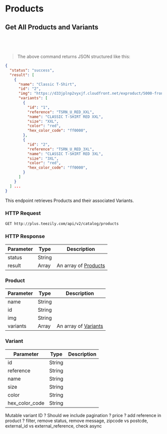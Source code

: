 # Products

## Get All Products and Variants

```ruby

```

```python

```

```shell

```

```javascript

```

> The above command returns JSON structured like this:

```json
{
  "status": "success",
  "result": [
    {
      "name": "Classic T-Shirt",
      "id": "2",
      "img": "https://d33jplnp2vyxjf.cloudfront.net/exproduct/5000-front.png",
      "variants": [
        {
          "id": "1",
          "reference": "TSRN_U_RED_XXL",
          "name": "CLASSIC T-SHIRT RED XXL",
          "size": "XXL",
          "color": "red",
          "hex_color_code": "ff0000",
        },
        {
          "id": "2",
          "reference": "TSRN_U_RED_3XL",
          "name": "CLASSIC T-SHIRT RED 3XL",
          "size": "3XL",
          "color": "red",
          "hex_color_code": "ff0000",
        }
      ]
    }
  ] ...
}
```

This endpoint retrieves Products and their associated Variants.

### HTTP Request

`GET http://plus.teezily.com/api/v2/catalog/products`


### HTTP Response

Parameter | Type | Description |
--------- | ---- | ----------- |
status | String |
result | Array | An array of [Products](/#product) |

### Product

Parameter | Type | Description |
--------- | ---- | ----------- |
name | String |
id | String |
img | String |
variants | Array | An array of [Variants](/#variant) |

### Variant

Parameter | Type | Description |
--------- | ---- | ----------- |
id | String
reference | String
name | String
size | String
color | String
hex_color_code | String 


<aside class="success">
Mutable variant ID ? Should we include pagination ? price ? add reference in product ? filter, remove status, remove message, zipcode vs postcde, external_id vs external_reference, check async
</aside>